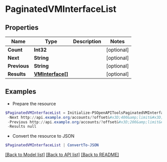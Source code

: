 # PaginatedVMInterfaceList
## Properties

Name | Type | Description | Notes
------------ | ------------- | ------------- | -------------
**Count** | **Int32** |  | [optional] 
**Next** | **String** |  | [optional] 
**Previous** | **String** |  | [optional] 
**Results** | [**VMInterface[]**](VMInterface.md) |  | [optional] 

## Examples

- Prepare the resource
```powershell
$PaginatedVMInterfaceList = Initialize-PSOpenAPIToolsPaginatedVMInterfaceList  -Count 123 `
 -Next http://api.example.org/accounts/?offset&#x3D;400&amp;limit&#x3D;100 `
 -Previous http://api.example.org/accounts/?offset&#x3D;200&amp;limit&#x3D;100 `
 -Results null
```

- Convert the resource to JSON
```powershell
$PaginatedVMInterfaceList | ConvertTo-JSON
```

[[Back to Model list]](../README.md#documentation-for-models) [[Back to API list]](../README.md#documentation-for-api-endpoints) [[Back to README]](../README.md)

